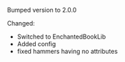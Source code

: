 Bumped version to 2.0.0

Changed:
- Switched to EnchantedBookLib
- Added config
- fixed hammers having no attributes